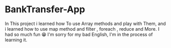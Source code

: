 # BankTransfer-App
In This project i learned how To use Array methods and play with Them, 
and i learned how to use map method and filter , foreach , reduce and More. 
I had so much fun 😁 I'm sorry for my bad English, I'm in the process of learning it.
